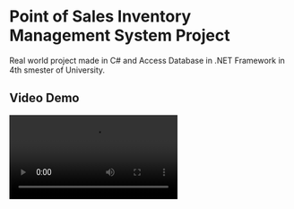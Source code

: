 # Point of Sales Inventory Management System Project
Real world project made in C# and Access Database in .NET Framework in 4th smester of University.
## Video Demo

![Recording Video POS](POS%20-%20Point%20of%20Sale%20-%20Programming%20Champs/Attachments/Recording%20Video%20POS.mp4)
